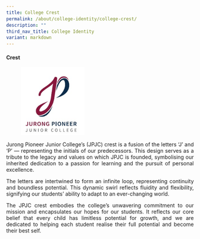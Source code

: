 ```yaml
---
title: College Crest
permalink: /about/college-identity/college-crest/
description: ""
third_nav_title: College Identity
variant: markdown
---
```

<h4><strong>Crest</strong></h4>

<figure>
<img src="/images/About%20JPJC/College%20Identity/College%20Crest/pic1.jpg" style="width:40%">
</figure>

<div align="justify">
<p>		 
Jurong Pioneer Junior College’s (JPJC) crest is a fusion of the letters ‘J’ and ‘P’ — representing the initials of our predecessors. This design serves as a tribute to the legacy and values on which JPJC is founded, symbolising our inherited dedication to a passion for learning and the pursuit of personal excellence.
</p>

<p>

The letters are intertwined to form an infinite loop, representing continuity and boundless potential. This dynamic swirl reflects fluidity and flexibility, signifying our students’ ability to adapt to an ever-changing world.

</p>

<p>
The JPJC crest embodies the college’s unwavering commitment to our mission and encapsulates our hopes for our students. It reflects our core belief that every child has limitless potential for growth, and we are dedicated to helping each student realise their full potential and become their best self.
</p>

	
	

	
	
	
	
	
	
	
	
	
	
	
<div hidden="">
<center><h5><strong>Infinite possibilities. </strong></h5></center>
<p>
JPJC values perseverance, resilience and humility. Together, they result in an indomitable character with an unceasing pursuit for improvement of self and betterment of community.
</p>

<center><h5><strong>Infinite growth.</strong></h5></center>
<p>
JPJC seeks to nurture respectful and compassionate leaders who are critical and creative thinkers, and serve responsibly in service of others.
</p>

<center><h5><strong>Infinite love. </strong></h5></center>
<p>
The colours of the crest emanate passion for growth, learning and giving, being anchored by depth of thinking and steadfastness. Maroon radiates intensity of passion and courage, representing strength and warmth.&nbsp;Dark blue symbolises intelligence and wisdom.&nbsp;It also exudes confidence and equanimity. The two colours intertwine to create a constant flow of JPJC’s ideals, mutually enhancing and empowering.</p>

<p>
The crest is a constant reminder to all in JPJC of our origins. More importantly, it is our emblem of hope and promise for the future.</p></div></div>	
	
	
	
	
	
	
	
	

